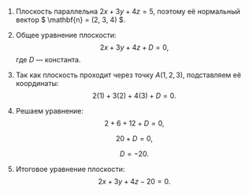 1. Плоскость параллельна $2x + 3y + 4z = 5$, поэтому её нормальный вектор $ \mathbf{n} = (2, 3, 4) $.

2. Общее уравнение плоскости:
   $$
   2x + 3y + 4z + D = 0,
   $$
   где $D$ — константа.

3. Так как плоскость проходит через точку $A(1, 2, 3)$, подставляем её координаты:
   $$
   2(1) + 3(2) + 4(3) + D = 0.
   $$

4. Решаем уравнение:
   $$
   2 + 6 + 12 + D = 0,
   $$

   $$
   20 + D = 0,
   $$
   
   $$
   D = -20.
   $$

5. Итоговое уравнение плоскости:
   $$
   2x + 3y + 4z - 20 = 0.
   $$
